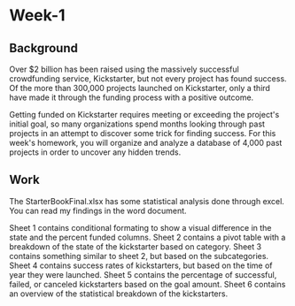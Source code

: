 # Week-1
## Background

Over $2 billion has been raised using the massively successful crowdfunding service, Kickstarter, but not every project has found success. Of the more than 300,000 projects launched on Kickstarter, only a third have made it through the funding process with a positive outcome.

Getting funded on Kickstarter requires meeting or exceeding the project's initial goal, so many organizations spend months looking through past projects in an attempt to discover some trick for finding success. For this week's homework, you will organize and analyze a database of 4,000 past projects in order to uncover any hidden trends.

## Work

The StarterBookFinal.xlsx has some statistical analysis done through excel. You can read my findings in the word document.

Sheet 1 contains conditional formating to show a visual difference in the state and the percent funded columns. 
Sheet 2 contains a pivot table with a breakdown of the state of the kickstarter based on category.
Sheet 3 contains something similar to sheet 2, but based on the subcategories.
Sheet 4 contains success rates of kickstarters, but based on the time of year they were launched.
Sheet 5 contains the percentage of successful, failed, or canceled kickstarters based on the goal amount.
Sheet 6 contains an overview of the statistical breakdown of the kickstarters. 
